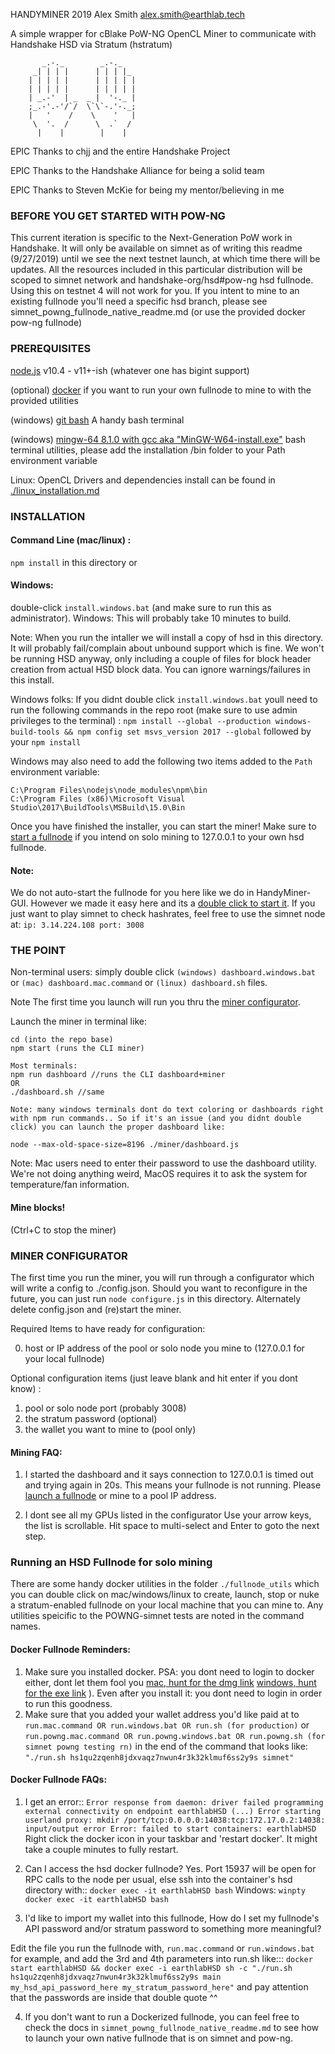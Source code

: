 HANDYMINER
2019 Alex Smith <alex.smith@earthlab.tech>

A simple wrapper for cBlake PoW-NG OpenCL Miner
to communicate with Handshake HSD via Stratum (hstratum)

```
       _.-._        _.-._
     _| | | |      | | | |_
    | | | | |      | | | | |
    | | | | |      | | | | |
    | _.-'  | _  _ |  '-._ |
    ;_.-'.-'/`/  \`\`-.'-._;
    |   '    /    \    '   |
     \  '.  /      \  .`  /
      |    |        |    |

```

EPIC Thanks to chjj and the entire Handshake Project

EPIC Thanks to the Handshake Alliance for being a solid team

EPIC Thanks to Steven McKie for being my mentor/believing in me

### BEFORE YOU GET STARTED WITH POW-NG

This current iteration is specific to the Next-Generation PoW work in Handshake. It will only be available on simnet as of writing this readme (9/27/2019) until we see the next testnet launch, at which time there will be updates. All the resources included in this particular distribution will be scoped to simnet network and handshake-org/hsd#pow-ng hsd fullnode. Using this on testnet 4 will not work for you. If you intent to mine to an existing fullnode you'll need a specific hsd branch, please see simnet_powng_fullnode_native_readme.md (or use the provided docker pow-ng fullnode)

### PREREQUISITES

[node.js](https://nodejs.org) v10.4 - v11+-ish (whatever one has bigint support)

(optional) [docker](#dockerReminders) if you want to run your own fullnode to mine to with the provided utilities

(windows) [git bash](https://git-scm.com/downloads) A handy bash terminal

(windows) [mingw-64 8.1.0 with gcc aka "MinGW-W64-install.exe"](https://sourceforge.net/projects/mingw-w64/files/Toolchains%20targetting%20Win32/Personal%20Builds/mingw-builds/8.1.0/threads-posix/dwarf/) bash terminal utilities, please add the installation /bin folder to your Path environment variable

Linux: OpenCL Drivers and dependencies install can be found in [./linux_installation.md](./linux_installation.md)

### INSTALLATION

#### Command Line (mac/linux) :

```npm install``` in this directory or 

#### Windows: 

double-click ```install.windows.bat``` (and make sure to run this as administrator). Windows: This will probably take 10 minutes to build.

Note: When you run the intaller we will install a copy of hsd in this directory. It will probably fail/complain about unbound support which is fine. We won't be running HSD anyway, only including a couple of files for block header creation from actual HSD block data. You can ignore warnings/failures in this install.

Windows folks: If you didnt double click ```install.windows.bat``` youll need to run the following commands in the repo root (make sure to use admin privileges to the terminal) :
```npm install --global --production windows-build-tools && npm config set msvs_version 2017 --global``` followed by your ```npm install```

Windows may also need to add the following two items added to the ```Path``` environment variable:
```
C:\Program Files\nodejs\node_modules\npm\bin
C:\Program Files (x86)\Microsoft Visual Studio\2017\BuildTools\MSBuild\15.0\Bin
```

Once you have finished the installer, you can start the miner! Make sure to [start a fullnode](#runFullnode) if you intend on solo mining to 127.0.0.1 to your own hsd fullnode. 
#### Note:
We do not auto-start the fullnode for you here like we do in HandyMiner-GUI. However we made it easy here and its a [double click to start it](#runFullnode). If you just want to play simnet to check hashrates, feel free to use the simnet node at: ```ip: 3.14.224.108 port: 3008```

### THE POINT

Non-terminal users: simply double click ```(windows) dashboard.windows.bat``` or ```(mac) dashboard.mac.command``` or ```(linux) dashboard.sh``` files.

Note The first time you launch will run you thru the [miner configurator](#configurator).

Launch the miner in terminal like:
```
cd (into the repo base)
npm start (runs the CLI miner)

Most terminals:
npm run dashboard //runs the CLI dashboard+miner
OR
./dashboard.sh //same

Note: many windows terminals dont do text coloring or dashboards right with npm run commands.. So if it's an issue (and you didnt double click) you can launch the proper dashboard like:

node --max-old-space-size=8196 ./miner/dashboard.js
```

Note: Mac users need to enter their password to use the dashboard utility. We're not doing anything weird, MacOS requires it to ask the system for temperature/fan information.

#### Mine blocks!

(Ctrl+C to stop the miner)

<a id="minerConfigurator"></a>
### MINER CONFIGURATOR

The first time you run the miner, you will run through a configurator which will write a config to ./config.json. Should you want to reconfigure in the future, you can just run ```node configure.js``` in this directory. Alternately delete config.json and (re)start the miner.

Required Items to have ready for configuration:

0. host or IP address of the pool or solo node you mine to (127.0.0.1 for your local fullnode)

Optional configuration items (just leave blank and hit enter if you dont know) :
1. pool or solo node port (probably 3008)
2. the stratum password (optional)
3. the wallet you want to mine to (pool only)


#### Mining FAQ:

1. I started the dashboard and it says connection to 127.0.0.1 is timed out and trying again in 20s. 
This means your fullnode is not running. Please [launch a fullnode](#runFullnode)  or mine to a pool IP address.

2. I dont see all my GPUs listed in the configurator
Use your arrow keys, the list is scrollable. Hit space to multi-select and Enter to goto the next step.

<a id="runFullnode"></a>
### Running an HSD Fullnode for solo mining

There are some handy docker utilities in the folder ```./fullnode_utils``` which you can double click on mac/windows/linux to create, launch, stop or nuke a stratum-enabled fullnode on your local machine that you can mine to. Any utilities speicific to the POWNG-simnet tests are noted in the command names. 

<a id="dockerReminders"></a>
#### Docker Fullnode Reminders:
1. Make sure you installed docker. PSA: you dont need to login to docker either, dont let them fool you [mac, hunt for the dmg link](https://docs.docker.com/docker-for-mac/release-notes/) [windows, hunt for the exe link](https://docs.docker.com/docker-for-windows/release-notes/) ). Even after you install it: you dont need to login in order to run this goodness.
2. Make sure that you added your wallet address you'd like paid at to ```run.mac.command OR run.windows.bat OR run.sh (for production)``` or ```run.powng.mac.command OR run.powng.windows.bat OR run.powng.sh (for simnet powng testing rn)``` in the end of the command that looks like: ```"./run.sh hs1qu2zqenh8jdxvaqz7nwun4r3k32klmuf6ss2y9s simnet"```

#### Docker Fullnode FAQs:

1. I get an error:: ``` Error response from daemon: driver failed programming external connectivity on endpoint earthlabHSD (...) Error starting userland proxy: mkdir /port/tcp:0.0.0.0:14038:tcp:172.17.0.2:14038: input/output error Error: failed to start containers: earthlabHSD ``` 
Right click the docker icon in your taskbar and 'restart docker'. It might take a couple minutes to fully restart.

2. Can I access the hsd docker fullnode? 
Yes. Port 15937 will be open for RPC calls to the node per usual, else ssh into the container's hsd directory with::
```docker exec -it earthlabHSD bash```
Windows:
```winpty docker exec -it earthlabHSD bash```

3. I'd like to import my wallet into this fullnode, How do I set my fullnode's API password and/or stratum password to something more meaningful? 

Edit the file you run the fullnode with, ```run.mac.command``` or ```run.windows.bat``` for example, and add the 3rd and 4th parameters into run.sh like:::
```docker start earthlabHSD && docker exec -i earthlabHSD sh -c "./run.sh hs1qu2zqenh8jdxvaqz7nwun4r3k32klmuf6ss2y9s main my_hsd_api_password_here my_stratum_password_here"``` 
and pay attention that the passwords are inside that double quote ^^

4. If you don't want to run a Dockerized fullnode, you can feel free to check the docs in ```simnet_powng_fullnode_native_readme.md``` to see how to launch your own native fullnode that is on simnet and pow-ng.